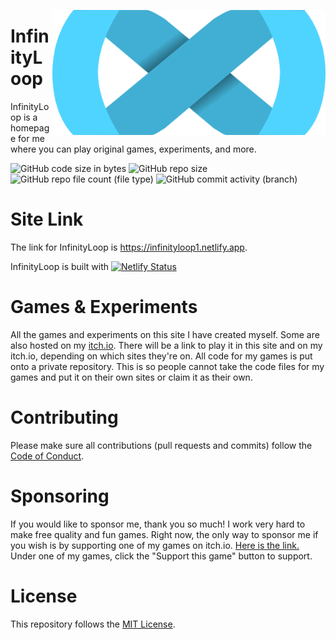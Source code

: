 <a href="https://infinityloop1.netlify.app"><img align="right" height="200px" width="auto" src="/images/infinity/transp.png"></a>

# InfinityLoop
InfinityLoop is a homepage for me where you can play original games, experiments, and more.

![GitHub code size in bytes](https://img.shields.io/github/languages/code-size/InfinityLoopGames/InfinityLoop)
![GitHub repo size](https://img.shields.io/github/repo-size/InfinityLoopGames/InfinityLoop)
![GitHub repo file count (file type)](https://img.shields.io/github/directory-file-count/InfinityLoopGames/InfinityLoop)
![GitHub commit activity (branch)](https://img.shields.io/github/commit-activity/t/InfinityLoopGames/InfinityLoop)

# Site Link
The link for InfinityLoop is <a href="https://infinityloop1.netlify.app">https://infinityloop1.netlify.app</a>.

InfinityLoop is built with
[![Netlify Status](https://api.netlify.com/api/v1/badges/b24c27b8-e81b-4422-9038-07975b058e4d/deploy-status)](https://app.netlify.com/sites/infinityloop1/deploys)

# Games & Experiments
All the games and experiments on this site I have created myself. Some are also hosted on my <a href=https://infinityloopgames.itch.io>itch.io</a>.
There will be a link to play it in this site and on my itch.io, depending on which sites they're on.
All code for my games is put onto a private repository. This is so people cannot take the code files for my games and put it on their own sites or claim it as their own.

# Contributing
Please make sure all contributions (pull requests and commits) follow the <a href="docs/CODE_OF_CONDUCT.md"> Code of Conduct</a>.

# Sponsoring
If you would like to sponsor me, thank you so much! I work very hard to make free quality and fun games.
Right now, the only way to sponsor me if you wish is by supporting one of my games on itch.io.
<a href="https://infinityloopgames.itch.io">Here is the link.</a>
Under one of my games, click the "Support this game" button to support.

# License
This repository follows the <a href="LICENSE.md">MIT License</a>.
